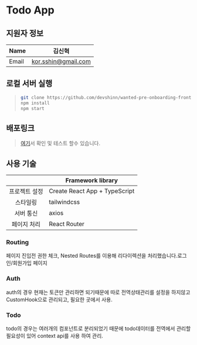 # Todo App

## 지원자 정보

| Name  | 김신혁              |
| ----- | ------------------- |
| Email | kor.sshin@gmail.com |

## 로컬 서버 실행

> ```bash
> git clone https://github.com/devshinn/wanted-pre-onboarding-frontend.git
> npm install
> npm start
> ```

## 배포링크
>
> [여기](https://wanted-pre-onboarding-frontend-three-delta.vercel.app/)서 확인 및 테스트 할수 있습니다.

## 사용 기술

|               | Framework library             |
| :-----------: | ----------------------------- |
| 프로젝트 설정 | Create React App + TypeScript |
|   스타일링    | tailwindcss                   |
|   서버 통신   | axios                         |
|  페이지 처리  | React Router                  |

### Routing

페이지 진입전 권한 체크, Nested Routes를 이용해 리다이렉션을 처리했습니다.로그인/회원가입 페이지

### Auth

auth의 경우 현재는 토큰만 관리하면 되기때문에 따로 전역상태관리를 설정을 하지않고 CustomHook으로 관리되고, 필요한 곳에서 사용.

### Todo

todo의 경우는 여러개의 컴포넌트로 분리되었기 때문에 todo데이터를 전역에서 관리할 필요성이 있어 context api를 사용 하여 관리.
